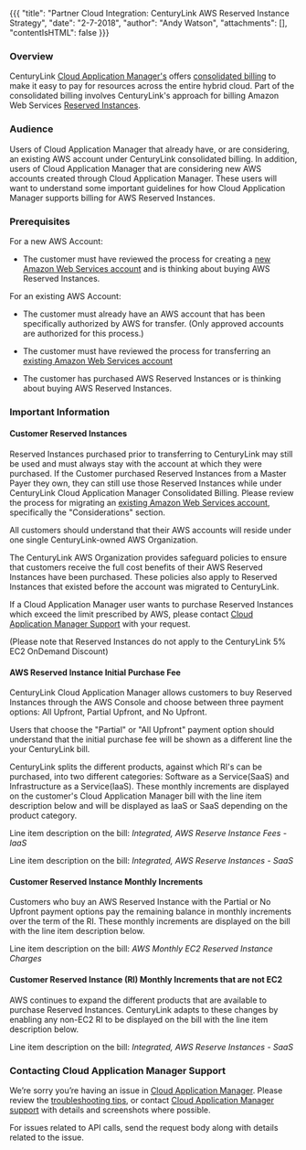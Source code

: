 {{{
  "title": "Partner Cloud Integration: CenturyLink AWS Reserved Instance Strategy",
  "date": "2-7-2018",
  "author": "Andy Watson",
  "attachments": [],
  "contentIsHTML": false
}}}

### Overview

CenturyLink [Cloud Application Manager's](https://www.ctl.io/cloud-application-manager/) offers [consolidated billing](partner-cloud-integration-consolidated-billing.md) to make it easy to pay for resources across the entire hybrid cloud. Part of the consolidated billing involves CenturyLink's approach for billing Amazon Web Services [Reserved Instances](https://docs.aws.amazon.com/AWSEC2/latest/UserGuide/ec2-reserved-instances.html).


### Audience

Users of Cloud Application Manager that already have, or are considering, an existing AWS account under CenturyLink consolidated billing.  In addition, users of Cloud Application Manager that are considering new AWS accounts created through Cloud Application Manager.  These users will want to understand some important guidelines for how Cloud Application Manager supports billing for AWS Reserved Instances. 

### Prerequisites

For a new AWS Account:

* The customer must have reviewed the process for creating a [new Amazon Web Services account](partner-cloud-integration-aws-new.md) and is thinking about buying AWS Reserved Instances.

For an existing AWS Account:

* The customer must already have an AWS account that has been specifically authorized by AWS for transfer. (Only approved accounts are authorized for this process.)

* The customer must have reviewed the process for transferring an [existing Amazon Web Services account](partner-cloud-integration-aws-existing.md)

* The customer has purchased AWS Reserved Instances or is thinking about buying AWS Reserved Instances.


### Important Information

#### Customer Reserved Instances

Reserved Instances purchased prior to transferring to CenturyLink may still be used and must always stay with the account at which they were purchased.  If the Customer purchased Reserved Instances from a Master Payer they own, they can still use those Reserved Instances while under CenturyLink Cloud Application Manager Consolidated Billing. Please review the process for migrating an [existing Amazon Web Services account](partner-cloud-integration-aws-existing.md), specifically the "Considerations" section.

All customers should understand that their AWS accounts will reside under one single CenturyLink-owned AWS Organization.

The CenturyLink AWS Organization provides safeguard policies to ensure that customers receive the full cost benefits of their AWS Reserved Instances have been purchased. These policies also apply to Reserved Instances that existed before the account was migrated to CenturyLink.

If a Cloud Application Manager user wants to purchase Reserved Instances which exceed the limit prescribed by AWS, please contact [Cloud Application Manager Support](https://www.ctl.io/cloud-application-manager/#Support) with your request.

(Please note that Reserved Instances do not apply to the CenturyLink 5% EC2 OnDemand Discount)

#### AWS Reserved Instance Initial Purchase Fee
CenturyLink Cloud Application Manager allows customers to buy Reserved Instances through the AWS Console and choose between three payment options: All Upfront, Partial Upfront, and No Upfront.

Users that choose the "Partial" or "All Upfront" payment option should understand that the initial purchase fee will be shown as a different line the your CenturyLink bill.

CenturyLink splits the different products, against which RI's can be purchased, into two different categories: Software as a Service(SaaS) and Infrastructure as a Service(IaaS). These monthly increments are displayed on the customer's Cloud Application Manager bill with the line item description below and will be displayed as IaaS or SaaS depending on the product category.


Line item description on the bill: *Integrated, AWS Reserve Instance Fees - IaaS*


Line item description on the bill: *Integrated, AWS Reserve Instances - SaaS*


#### Customer Reserved Instance Monthly Increments

Customers who buy an AWS Reserved Instance with the Partial or No Upfront payment options pay the remaining balance in monthly increments over the term of the RI. These monthly increments are displayed on the bill with the line item description below.

Line item description on the bill: *AWS Monthly EC2 Reserved Instance Charges*


#### Customer Reserved Instance (RI) Monthly Increments that are not EC2
AWS continues to expand the different products that are available to purchase Reserved Instances. CenturyLink adapts to these changes by enabling any non-EC2 RI to be displayed on the bill with the line item description below.

Line item description on the bill: *Integrated, AWS Reserve Instances - SaaS*


### Contacting Cloud Application Manager Support

We’re sorry you’re having an issue in [Cloud Application Manager](https://www.ctl.io/cloud-application-manager/). Please review the [troubleshooting tips](../Troubleshooting/troubleshooting-tips.md), or contact [Cloud Application Manager support](mailto:incident@CenturyLink.com) with details and screenshots where possible.

For issues related to API calls, send the request body along with details related to the issue.
